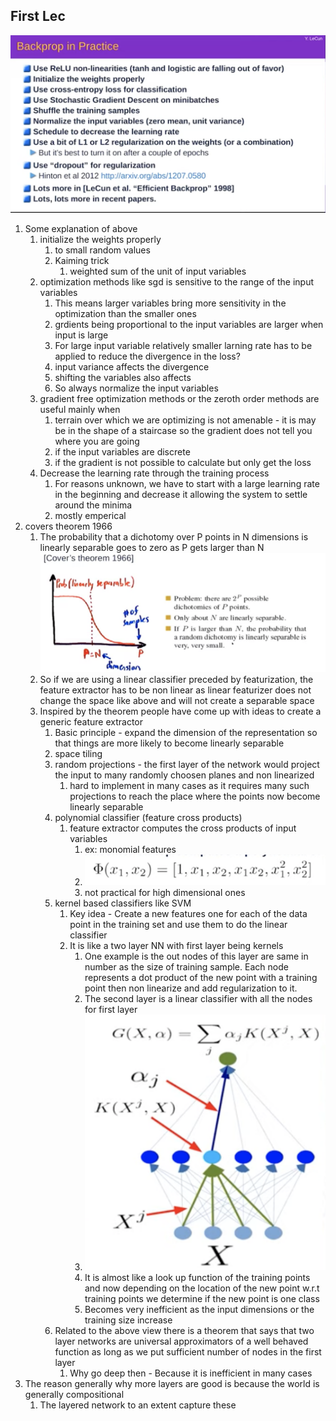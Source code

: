 ## First Lec
![Local Image](./backprop_in_practice.png)
1. Some explanation of above
    1. initialize the weights properly
        1. to small random values
        2. Kaiming trick
            1. weighted sum of the unit of input variables
    2. optimization methods like sgd is sensitive to the range of the input variables 
        1. This means larger variables bring more sensitivity in the optimization than the smaller ones
        2. grdients being proportional to the input variables are  larger when input is large
        3. For large input variable relatively smaller larning rate has to be applied to reduce the divergence in the loss?
        4. input variance affects the divergence
        5. shifting the variables also affects
        6. So always normalize the input variables
    3. gradient free optimization methods or the zeroth order methods are useful mainly when
        1. terrain over which we are optimizing is not amenable - it is may be in the shape of a staircase so the gradient does not tell you where you are going
        2. if the input variables are discrete
        3. if the gradient is not possible to calculate but only get the loss
    4. Decrease the learning rate through the training process
        1. For reasons unknown, we have to start with a large learning rate in the beginning and decrease it allowing the system to settle around the minima
        2. mostly emperical
2. covers theorem 1966
    1. The probability that a dichotomy over P points in N dimensions is linearly separable goes to zero as P gets larger than N
    ![Local Image](./covers_theorem.png)
    1. So if we are using a linear classifier preceded by featurization, the feature extractor has to be non linear as linear featurizer does not change the space like above and will not create a separable space
    2.  Inspired by the theorem people have come up with ideas to create a generic feature extractor
        1. Basic principle - expand the dimension of the representation so that things are more likely to become linearly separable
        2. space tiling
        3. random projections - the first layer of the network would project the input to many randomly choosen planes and non linearized
            1. hard to implement in many cases as it requires many such projections to reach the place where the points now become linearly separable
        4. polynomial classifier (feature cross products)
            1. feature extractor computes the cross products of input variables
                1. ex: monomial features
                2. ![Local Image](./monomial_featues.png)
                3. not practical for high dimensional ones
        5. kernel based classifiers like SVM
            1. Key idea - Create a new features one for each of the data point in the training set and use them to do the linear classifier
            2. It is like a two layer NN with first layer being kernels
                1. One example is the out nodes of this layer are same in number as the size of training sample. Each node represents a dot product of the new point with a training point then non linearize and add regularization to it.
                2. The second layer is a linear classifier with all the nodes for first layer
                3. ![Local Image](./svm-kernel_as_NN.png)
                4. It is almost like a look up function of the training points and now depending on the location of the new point w.r.t training points we determine if the new point is one class
                5. Becomes very inefficient as the input dimensions or the training size increase
        6. Related to the above view there is a theorem that says that two layer networks are universal approximators of a well behaved function as long as we put sufficient number of nodes in the first layer
            1. Why go deep then - Because it is inefficient in many cases
3. The reason generally why more layers are good is because the world is generally compositional
    1. The layered network to an extent capture these
